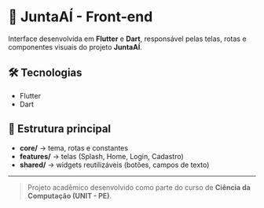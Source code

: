 # 🧠 JuntaAÍ - Front-end

Interface desenvolvida em **Flutter** e **Dart**, responsável pelas telas, rotas e componentes visuais do projeto **JuntaAÍ**.

## 🛠️ Tecnologias

- Flutter
- Dart

## 📂 Estrutura principal

- **core/** → tema, rotas e constantes  
- **features/** → telas (Splash, Home, Login, Cadastro)  
- **shared/** → widgets reutilizáveis (botões, campos de texto)

---

> Projeto acadêmico desenvolvido como parte do curso de **Ciência da Computação (UNIT - PE)**.
